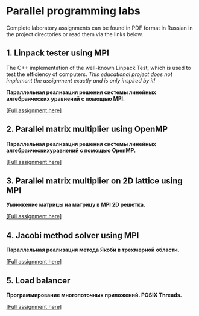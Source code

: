 # Parallel programming labs

Complete laboratory assignments can be found in PDF format in Russian in the project directories or read them via the links below.

## 1. Linpack tester using MPI

The C++ implementation of the well-known Linpack Test, which is used to test the efficiency of computers.
_This educational project does not implement the assignment exactly and is only inspired by it!_

**Параллельная реализация решения системы линейных алгебраических уравнений с помощью MPI.**

[[Full assignment here]](https://ssd.sscc.ru/sites/default/files/content/attach/343/parallel_lab1_2020.pdf)

## 2. Parallel matrix multiplier using OpenMP

**Параллельная реализация решения системы линейных алгебраическихуравнений с помощью OpenMP.**

[[Full assignment here]](https://ssd.sscc.ru/sites/default/files/content/attach/343/parallel_lab2_2020.pdf)

## 3. Parallel matrix multiplier on 2D lattice using MPI

**Умножение матрицы на матрицу в MPI 2D решетка.**

[[Full assignment here]](https://ssd.sscc.ru/sites/default/files/content/attach/343/parallel_lab3_2020.pdf)

## 4. Jacobi method solver using MPI

**Параллельная реализация метода Якоби в трехмерной области.**

[[Full assignment here]](https://ssd.sscc.ru/sites/default/files/content/attach/343/parallel_lab4_2020.pdf)

## 5. Load balancer

**Программирование многопоточных приложений. POSIX Threads.**

[[Full assignment here]](https://ssd.sscc.ru/ru/content/opplabs/loadbalancing)

